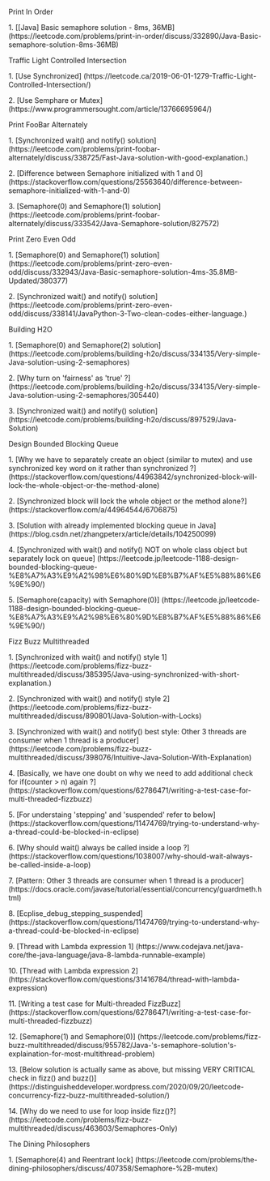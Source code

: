 <p>Print In Order
<p>1. [[Java] Basic semaphore solution - 8ms, 36MB] (https://leetcode.com/problems/print-in-order/discuss/332890/Java-Basic-semaphore-solution-8ms-36MB)
  
<p>Traffic Light Controlled Intersection
<p>1. [Use Synchronized] (https://leetcode.ca/2019-06-01-1279-Traffic-Light-Controlled-Intersection/)
<p>2. [Use Semphare or Mutex] (https://www.programmersought.com/article/13766695964/)

<p>Print FooBar Alternately
<p>1. [Synchronized wait() and notify() solution] (https://leetcode.com/problems/print-foobar-alternately/discuss/338725/Fast-Java-solution-with-good-explanation.)
<p>2. [Difference between Semaphore initialized with 1 and 0] (https://stackoverflow.com/questions/25563640/difference-between-semaphore-initialized-with-1-and-0)
<p>3. [Semaphore(0) and Semaphore(1) solution] (https://leetcode.com/problems/print-foobar-alternately/discuss/333542/Java-Semaphore-solution/827572)

<p>Print Zero Even Odd
<p>1. [Semaphore(0) and Semaphore(1) solution] (https://leetcode.com/problems/print-zero-even-odd/discuss/332943/Java-Basic-semaphore-solution-4ms-35.8MB-Updated/380377)
<p>2. [Synchronized wait() and notify() solution] (https://leetcode.com/problems/print-zero-even-odd/discuss/338141/JavaPython-3-Two-clean-codes-either-language.)

<p>Building H2O
<p>1. [Semaphore(0) and Semaphore(2) solution] (https://leetcode.com/problems/building-h2o/discuss/334135/Very-simple-Java-solution-using-2-semaphores)
<p>2. [Why turn on 'fairness' as 'true' ?] (https://leetcode.com/problems/building-h2o/discuss/334135/Very-simple-Java-solution-using-2-semaphores/305440)
<p>3. [Synchronized wait() and notify() solution] (https://leetcode.com/problems/building-h2o/discuss/897529/Java-Solution)

<p>Design Bounded Blocking Queue
<p>1. [Why we have to separately create an object (similar to mutex) and use synchronized key word on it rather than synchronized ?] (https://stackoverflow.com/questions/44963842/synchronized-block-will-lock-the-whole-object-or-the-method-alone)
<p>2. [Synchronized block will lock the whole object or the method alone?] (https://stackoverflow.com/a/44964544/6706875)
<p>3. [Solution with already implemented blocking queue in Java] (https://blog.csdn.net/zhangpeterx/article/details/104250099)
<p>4. [Synchronized with wait() and notify() NOT on whole class object but separately lock on queue] (https://leetcode.jp/leetcode-1188-design-bounded-blocking-queue-%E8%A7%A3%E9%A2%98%E6%80%9D%E8%B7%AF%E5%88%86%E6%9E%90/)
<p>5. [Semaphore(capacity) with Semaphore(0)] (https://leetcode.jp/leetcode-1188-design-bounded-blocking-queue-%E8%A7%A3%E9%A2%98%E6%80%9D%E8%B7%AF%E5%88%86%E6%9E%90/)

<p>Fizz Buzz Multithreaded
<p>1. [Synchronized with wait() and notify() style 1] (https://leetcode.com/problems/fizz-buzz-multithreaded/discuss/385395/Java-using-synchronized-with-short-explanation.)
<p>2. [Synchronized with wait() and notify() style 2] (https://leetcode.com/problems/fizz-buzz-multithreaded/discuss/890801/Java-Solution-with-Locks)
<p>3. [Synchronized with wait() and notify() best style: Other 3 threads are consumer when 1 thread is a producer] (https://leetcode.com/problems/fizz-buzz-multithreaded/discuss/398076/Intuitive-Java-Solution-With-Explanation)
<p>4. [Basically, we have one doubt on why we need to add additional check for if(counter > n) again ?] (https://stackoverflow.com/questions/62786471/writing-a-test-case-for-multi-threaded-fizzbuzz)
<p>5. [For understaing 'stepping' and 'suspended' refer to below] (https://stackoverflow.com/questions/11474769/trying-to-understand-why-a-thread-could-be-blocked-in-eclipse)
<p>6. [Why should wait() always be called inside a loop ?] (https://stackoverflow.com/questions/1038007/why-should-wait-always-be-called-inside-a-loop)
<p>7. [Pattern: Other 3 threads are consumer when 1 thread is a producer] (https://docs.oracle.com/javase/tutorial/essential/concurrency/guardmeth.html)
<p>8. [Ecplise_debug_stepping_suspended] (https://stackoverflow.com/questions/11474769/trying-to-understand-why-a-thread-could-be-blocked-in-eclipse)
<p>9. [Thread with Lambda expression 1] (https://www.codejava.net/java-core/the-java-language/java-8-lambda-runnable-example)
<p>10. [Thread with Lambda expression 2] (https://stackoverflow.com/questions/31416784/thread-with-lambda-expression)
<p>11. [Writing a test case for Multi-threaded FizzBuzz] (https://stackoverflow.com/questions/62786471/writing-a-test-case-for-multi-threaded-fizzbuzz)
<p>12. [Semaphore(1) and Semaphore(0)] (https://leetcode.com/problems/fizz-buzz-multithreaded/discuss/955782/Java-'s-semaphore-solution's-explaination-for-most-multithread-problem)
<p>13. [Below solution is actually same as above, but missing VERY CRITICAL check in fizz() and buzz()] (https://distinguisheddeveloper.wordpress.com/2020/09/20/leetcode-concurrency-fizz-buzz-multithreaded-solution/)
<p>14. [Why do we need to use for loop inside fizz()?] (https://leetcode.com/problems/fizz-buzz-multithreaded/discuss/463603/Semaphores-Only)

<p>The Dining Philosophers
<p>1. [Semaphore(4) and Reentrant lock] (https://leetcode.com/problems/the-dining-philosophers/discuss/407358/Semaphore-%2B-mutex)
